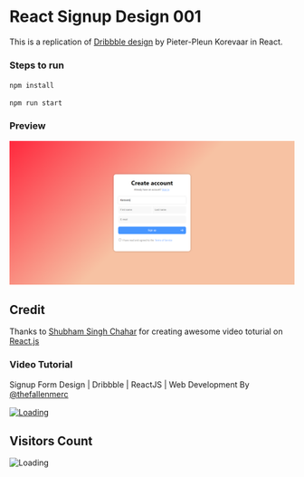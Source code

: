 # React Signup Design 001

This is a replication of [Dribbble design](https://dribbble.com/shots/14019613-Sign-up-form) by Pieter-Pleun Korevaar in React.

### Steps to run

`npm install`

`npm run start`


### Preview
![](https://raw.githubusercontent.com/thefallenmerc/react-signup-design-001/main/screenshots/screenshot-001.png)


## Credit
Thanks to [Shubham Singh Chahar](https://www.youtube.com/channel/UCeV5-xA-Q46toY0UBW4iD8g) for creating awesome video toturial on [React.js](https://reactjs.org/)

### Video Tutorial
Signup Form Design | Dribbble | ReactJS | Web Development By [@thefallenmerc](https://github.com/thefallenmerc)

<a  href="https://www.youtube.com/watch?v=NIn4vcbhi1U">
<img align="center" height="100" weight="50" src="https://lh3.googleusercontent.com/z6Sl4j9zQ88oUKNy0G3PAMiVwy8DzQLh_ygyvBXv0zVNUZ_wQPN_n7EAR2By3dhoUpX7kTpaHjRPni1MHwKpaBJbpNqdEsHZsH4q" alt ="Loading">  
</a>

## Visitors Count
<img align="left" src = "https://profile-counter.glitch.me/react-signup-design-001/count.svg" alt ="Loading">
